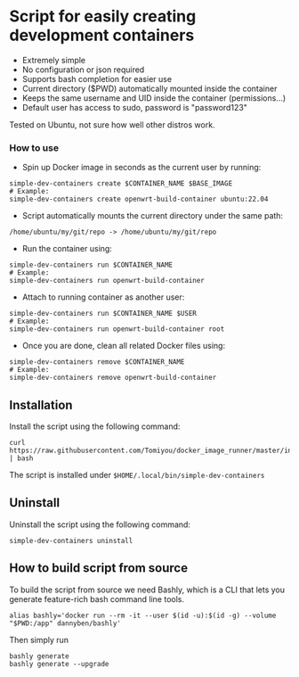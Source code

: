 # Script for easily creating development containers

* Extremely simple
* No configuration or json required
* Supports bash completion for easier use
* Current directory ($PWD) automatically mounted inside the container
* Keeps the same username and UID inside the container (permissions...)
* Default user has access to sudo, password is "password123"

Tested on Ubuntu, not sure how well other distros work.

### How to use

- Spin up Docker image in seconds as the current user by running:
```
simple-dev-containers create $CONTAINER_NAME $BASE_IMAGE
# Example:
simple-dev-containers create openwrt-build-container ubuntu:22.04
```
- Script automatically mounts the current directory under the same path:
```
/home/ubuntu/my/git/repo -> /home/ubuntu/my/git/repo
```
- Run the container using:
```
simple-dev-containers run $CONTAINER_NAME
# Example:
simple-dev-containers run openwrt-build-container
```
- Attach to running container as another user:
```
simple-dev-containers run $CONTAINER_NAME $USER
# Example:
simple-dev-containers run openwrt-build-container root
```
- Once you are done, clean all related Docker files using:
```
simple-dev-containers remove $CONTAINER_NAME
# Example:
simple-dev-containers remove openwrt-build-container
```

## Installation

Install the script using the following command:
```
curl https://raw.githubusercontent.com/Tomiyou/docker_image_runner/master/install.sh | bash
```
The script is installed under `$HOME/.local/bin/simple-dev-containers`

## Uninstall

Uninstall the script using the following command:
```
simple-dev-containers uninstall
```

## How to build script from source

To build the script from source we need Bashly, which is a CLI that lets you generate feature-rich bash command line tools.
```
alias bashly='docker run --rm -it --user $(id -u):$(id -g) --volume "$PWD:/app" dannyben/bashly'
```
Then simply run
```
bashly generate
bashly generate --upgrade
```

